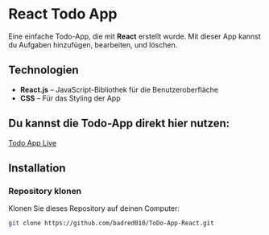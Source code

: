 # React Todo App

Eine einfache Todo-App, die mit **React** erstellt wurde. Mit dieser App kannst du Aufgaben hinzufügen, bearbeiten, und löschen.

## Technologien

- **React.js** – JavaScript-Bibliothek für die Benutzeroberfläche
- **CSS** – Für das Styling der App

## Du kannst die Todo-App direkt hier nutzen:  
[Todo App Live](https://to-do-app-react-mauve.vercel.app/)

## Installation

### Repository klonen
Klonen Sie dieses Repository auf deinen Computer:
```bash
git clone https://github.com/badred010/ToDo-App-React.git
